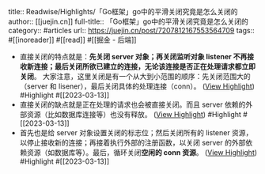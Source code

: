 title:: Readwise/Highlights/「Go框架」go中的平滑关闭究竟是怎么关闭的
author:: [[juejin.cn]]
full-title:: 「Go框架」go中的平滑关闭究竟是怎么关闭的
category:: #articles
url:: https://juejin.cn/post/7207812167553564709
tags:: #[[inoreader]] #[[read]] #[[掘金 - 后端]]

- 直接关闭的特点就是：**先关闭 server 对象；再关闭监听对象 listener 不再接收新连接；最后关闭所欲已建立的连接，无论该连接是否正在处理请求都立即关闭**。 大家注意，这里关闭是有一个从大到小范围的顺序：先关闭范围大的（server 和 lisener），最后关闭具体的处理连接（conn）。 ([View Highlight](https://read.readwise.io/read/01gvcth3b6v151fpe0n2nyq5vm)) #Highlight #[[2023-03-13]]
- 直接关闭的缺点就是正在处理的请求也会被直接关闭。而且 server 依赖的外部资源（比如数据库连接等）也没有释放。 ([View Highlight](https://read.readwise.io/read/01gvcthan7z2s2cdy86ed3vk7w)) #Highlight #[[2023-03-13]]
- 首先也是给 server 对象设置关闭的标志位；然后关闭所有的 listener 资源，以停止接收新的连接；再接着执行外部的注册函数，以关闭 server 的外部依赖资源（如数据库等）。最后，循环关闭**空闲的 conn 资源**。 ([View Highlight](https://read.readwise.io/read/01gvctk9pzgps2hwwayqk0hz9v)) #Highlight #[[2023-03-13]]